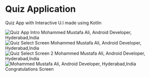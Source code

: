 # Quiz Application
Quiz App with Interactive U.I made using Kotlin

![Quiz App Intro Mohammed Mustafa Ali, Android Developer, Hyderabad,India](https://user-images.githubusercontent.com/94534652/197815066-07550810-2cf1-4a12-b58d-45fa9a2ec68c.jpg)
![Quiz Select Screen Mohammed Mustafa Ali, Android Developer, Hyderabad,India](https://user-images.githubusercontent.com/94534652/197815156-34b78093-68c4-4a72-b902-73c34fbac5f8.jpg)
![Quiz Select Screen 2 Mohammed Mustafa Ali, Android Developer, Hyderabad,India](https://user-images.githubusercontent.com/94534652/197815224-40249433-4717-46f2-85e7-0e4363f36b2b.jpg)
![Mohammed Mustafa Ali, Android Developer, Hyderabad,India Congratulations Screen](https://user-images.githubusercontent.com/94534652/197815316-a7873a15-3ffd-4bf5-8233-6efba0f6d84b.jpg)






